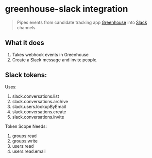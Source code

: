 # greenhouse-slack integration
>Pipes events from candidate tracking app [Greenhouse](greenhouse.io) into [Slack](slack.com) channels

## What it does

1. Takes webhook events in Greenhouse
2. Create a Slack message and invite people.


## Slack tokens:
Uses:
1. slack.conversations.list
2. slack.conversations.archive
3. slack.users.lookupByEmail
4. slack.conversations.create
5. slack.conversations.invite

Token Scope Needs:
1. groups:read
2. groups:write
3. users:read
4. users:read.email 
